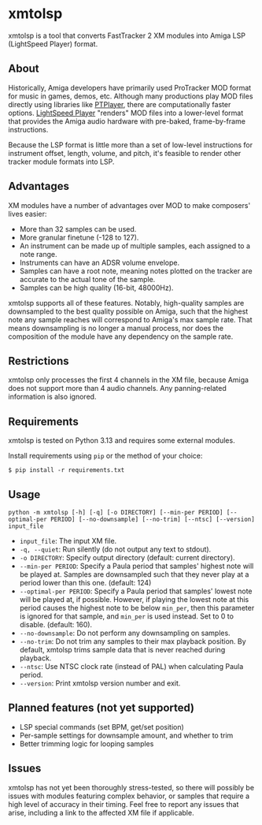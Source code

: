 # xmtolsp

xmtolsp is a tool that converts FastTracker 2 XM modules into Amiga LSP (LightSpeed Player) format.

## About

Historically, Amiga developers have primarily used ProTracker MOD format for music in games, demos, etc. Although many productions play MOD files directly using libraries like [PTPlayer](https://aminet.net/package/mus/play/ptplayer), there are computationally faster options. [LightSpeed Player](https://github.com/arnaud-carre/LSPlayer) "renders" MOD files into a lower-level format that provides the Amiga audio hardware with pre-baked, frame-by-frame instructions.

Because the LSP format is little more than a set of low-level instructions for instrument offset, length, volume, and pitch, it's feasible to render other tracker module formats into LSP.

## Advantages

XM modules have a number of advantages over MOD to make composers' lives easier:

- More than 32 samples can be used.
- More granular finetune (-128 to 127).
- An instrument can be made up of multiple samples, each assigned to a note range.
- Instruments can have an ADSR volume envelope.
- Samples can have a root note, meaning notes plotted on the tracker are accurate to the actual tone of the sample.
- Samples can be high quality (16-bit, 48000Hz).

xmtolsp supports all of these features. Notably, high-quality samples are downsampled to the best quality possible on Amiga, such that the highest note any sample reaches will correspond to Amiga's max sample rate. That means downsampling is no longer a manual process, nor does the composition of the module have any dependency on the sample rate.

## Restrictions

xmtolsp only processes the first 4 channels in the XM file, because Amiga does not support more than 4 audio channels. Any panning-related information is also ignored.

## Requirements

xmtolsp is tested on Python 3.13 and requires some external modules.

Install requirements using `pip` or the method of your choice:

```console
$ pip install -r requirements.txt
```

## Usage

```
python -m xmtolsp [-h] [-q] [-o DIRECTORY] [--min-per PERIOD] [--optimal-per PERIOD] [--no-downsample] [--no-trim] [--ntsc] [--version] input_file
```

- `input_file`: The input XM file.
- `-q, --quiet`: Run silently (do not output any text to stdout).
- `-o DIRECTORY`: Specify output directory (default: current directory).
- `--min-per PERIOD`: Specify a Paula period that samples' highest note will be played at. Samples are downsampled such that they never play at a period lower than this one. (default: 124)
- `--optimal-per PERIOD`: Specify a Paula period that samples' lowest note will be played at, if possible. However, if playing the lowest note at this period causes the highest note to be below `min_per`, then this parameter is ignored for that sample, and `min_per` is used instead. Set to 0 to disable. (default: 160).
- `--no-downsample`: Do not perform any downsampling on samples.
- `--no-trim`: Do not trim any samples to their max playback position. By default, xmtolsp trims sample data that is never reached during playback.
- `--ntsc`: Use NTSC clock rate (instead of PAL) when calculating Paula period.
- `--version`: Print xmtolsp version number and exit.

## Planned features (not yet supported)

- LSP special commands (set BPM, get/set position)
- Per-sample settings for downsample amount, and whether to trim
- Better trimming logic for looping samples

## Issues

xmtolsp has not yet been thoroughly stress-tested, so there will possibly be issues with modules featuring complex behavior, or samples that require a high level of accuracy in their timing. Feel free to report any issues that arise, including a link to the affected XM file if applicable.
